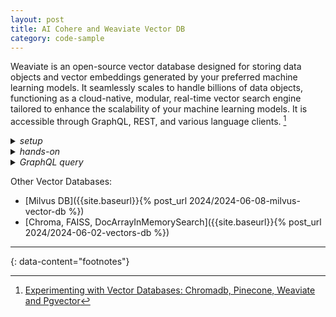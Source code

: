 ```yaml
---
layout: post
title: AI Cohere and Weaviate Vector DB
category: code-sample
---
```


Weaviate is an open-source vector database designed for storing data objects
and vector embeddings generated by your preferred machine learning models. It
seamlessly scales to handle billions of data objects, functioning as a
cloud-native, modular, real-time vector search engine tailored to enhance the
scalability of your machine learning models. It is accessible through GraphQL,
REST, and various language clients. [^1]

<details markdown="block">
<summary><i>setup</i></summary>

```bash
python3 -m venv env-cohere
source env-cohere/bin/activate

# `-I`  Ignore the installed packages, overwriting them.
# `-U`  Upgrade all specified packages to the newest available version.
pip3 install "weaviate-client==3.*"

pip3 install -U weaviate-client==3.26.2 cohere==5.5.4 numpy==1.26.4
pip3 install --upgrade --force-reinstall weaviate-client cohere
pip3 show weaviate-client cohere
pip3 index versions weaviate-client cohere
```
</details>

<details markdown="block">
<summary><i>hands-on</i></summary>

```python
import weaviate
import json

WEAVIATE_URL = "https://some-endpoint.weaviate.network"  # Replace with your endpoint
WEAVIATE_API_KEY = "YOUR-WEAVIATE-API-KEY"  # Replace w/ your Weaviate instance API key
COHERE_API_KEY = "YOUR-COHERE-API-KEY"  # Replace with your

# https://weaviate.io/
# https://console.weaviate.cloud
# https://console.weaviate.cloud/dashboard

# https://weaviate.io/developers/weaviate/client-libraries/python/python_v3
# https://weaviate.io/developers/weaviate/modules/reader-generator-modules/generative-cohere
client = weaviate.Client(
  url = WEAVIATE_URL,
  auth_client_secret=weaviate.AuthApiKey(api_key=WEAVIATE_API_KEY),
  additional_headers = {
    "X-Cohere-Api-Key": COHERE_API_KEY
  }
)

# create a class if it doesn't exist
CLASS_NAME = "Question"

# https://weaviate-python-client.readthedocs.io/en/latest/weaviate.schema.html
client.schema.delete_class(CLASS_NAME)  # Delete the class if it exists

if not client.schema.exists(class_name=CLASS_NAME):
  class_obj = {
    "class": CLASS_NAME,
    # If set to "none" you must always provide vectors yourself. Could be any other "text2vec-*" also.
    "vectorizer": "text2vec-cohere",
    "moduleConfig": {
      "text2vec-cohere": {},
      "generative-cohere": {
        # Optional - Defaults to `command-xlarge-nightly`. Can also use`command-xlarge-beta` and `command-xlarge`
        "model": "command-r-plus",
      },
    }
  }
  client.schema.create_class(class_obj)

DATA = [
 'How did serfdom develop in and then leave Russia ?',
 'What films featured the character Popeye Doyle ?',
 "How can I find a list of celebrities ' real names ?",
 'What fowl grabs the spotlight after the Chinese Year of the Monkey ?',
 'What is the full form of .com ?',
 'What contemptible scoundrel stole the cork from my lunch ?',
 "What team did baseball 's St. Louis Browns become ?",
 'What is the oldest profession ?',
 'What are liver enzymes ?',
 'Name the scar-faced bounty hunter of The Old West .',
 'When was Ozzy Osbourne born ?',
 'Why do heavier objects travel downhill faster ?',
 'Who was The Pride of the Yankees ?',
 'Who killed Gandhi ?',
 'What is considered the costliest disaster the insurance industry has ever faced ?',
 'What sprawling U.S. state boasts the most airports ?',
 'What did the only repealed amendment to the U.S. Constitution deal with ?',
 'How many Jews were executed in concentration camps during WWII ?',
 "What is 'Nine Inch Nails' ?",
 'What is an annotated bibliography ?'
]

import cohere
co = cohere.Client(COHERE_API_KEY)
embeds = co.embed(
  texts=DATA,
  model='embed-english-v3.0',
  input_type='search_document',
  truncate='END'
).embeddings

# check the dimensionality of the returned vectors.
import numpy as np
from pprint import pprint
shape = np.array(embeds).shape
pprint(shape)

# md5
# https://www.geeksforgeeks.org/md5-hash-python/
from hashlib import md5
ids = [md5(DATA[i].encode()).hexdigest() for i in range(shape[0])]

batch_size=100
client.batch.configure(batch_size=batch_size)  # Configure batch
with client.batch as batch:  # Configure a batch process
  for i, text in enumerate(DATA):  # Batch import all Questions
    print(f"importing question: {i+1}")
    properties = {
      "text": text,
      "md5": ids[i],
    }
    batch.add_data_object(
      data_object=properties,
      class_name=CLASS_NAME,
      vector=embeds[i]  # Add custom vector
    )

# semantic search
response = (
  client.query
  .get(CLASS_NAME, ["text", "md5", "_additional{id, certainty}"])
  # .with_near_text({"concepts": ["What was the cause of the major recession in the early 20th century?"]})
  .with_near_vector({
    "vector": co.embed(
      texts=["Russia"],
      model='embed-english-v3.0',
      input_type='search_document',
      truncate='END'
    ).embeddings[0],
    "certainty": 0.5
  })
  .with_limit(5)
  .do()
)

print(json.dumps(response, indent=4))
```
</details>

<details markdown="block">
<summary><i>GraphQL query</i></summary>

- [https://console.weaviate.cloud/apps/query](https://console.weaviate.cloud/apps/query])

```
{
  Get {
    Question (
      limit: 2
    )
    {
      text
      md5
      _additional {
        id
        certainty
      }
    }
  }
}
```
</details>

Other Vector Databases:
- [Milvus DB]({{site.baseurl}}{% post_url 2024/2024-06-08-milvus-vector-db %})
- [Chroma, FAISS, DocArrayInMemorySearch]({{site.baseurl}}{% post_url 2024/2024-06-02-vectors-db %})

---
{: data-content="footnotes"}

[^1]: [Experimenting with Vector Databases: Chromadb, Pinecone, Weaviate and Pgvector](https://coinsbench.com/experimenting-with-vector-databases-chromadb-pinecone-weaviate-and-pgvector-0f35c0356540#4a3f)
